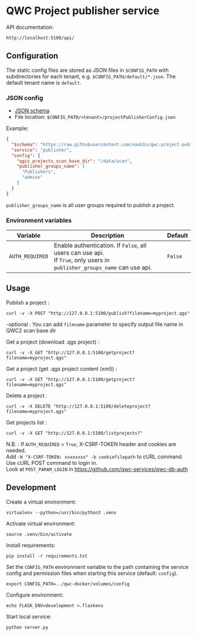 QWC Project publisher service
=================

API documentation:

    http://localhost:5100/api/


Configuration
-------------

The static config files are stored as JSON files in `$CONFIG_PATH` with subdirectories for each tenant,
e.g. `$CONFIG_PATH/default/*.json`. The default tenant name is `default`.

### JSON config

* [JSON schema](schemas/qwc-print-service.json)
* File location: `$CONFIG_PATH/<tenant>/projectPublisherConfig.json`

Example:
```json
{
  "$schema": "https://raw.githubusercontent.com/naub1n/qwc-project-publisher-service/master/schemas/qwc-project-publisher-service.json",
  "service": "publisher",
  "config": {
    "qgis_projects_scan_base_dir": "/data/scan", 
    "publisher_groups_name": [ 
      "Publishers",
      "admins"
    ]
  }
}
```

`publisher_groups_name` is all user groups required to publish a project.

### Environment variables

| Variable                   | Description                                   |  Default        |
|----------------------------|-----------------------------------------------|-----------------|
| `AUTH_REQUIRED`            | Enable authentication. If `False`, all users can use api.</br>If `True`, only users in `publisher_groups_name` can use api.| `False`         |



Usage
-----

Publish a project :

`curl -v -X POST "http://127.0.0.1:5100/publish?filename=myproject.qgs"`

-optional : You can add `filename` parameter to specify output file name in QWC2 scan base dir

Get a project (download .qgs project) :

`curl -v -X GET "http://127.0.0.1:5100/getproject?filename=myproject.qgs"`

Get a project (get .qgs project content (xml)) :

`curl -v -X GET "http://127.0.0.1:5100/getproject?filename=myproject.qgs"`

Delete a project :

`curl -v -X DELETE "http://127.0.0.1:5100/deleteproject?filename=myproject.qgs"`

Get projects list :

`curl -v -X GET "http://127.0.0.1:5100/listprojects?"`

N.B. : If `AUTH_REQUIRED` = `True`, X-CSRF-TOKEN header and cookies are needed.</br>
Add `-H "X-CSRF-TOKEN: xxxxxxxx" -b cookiefilepath` to cURL command.<br>
Use cURL POST command to login in.<br>
Look at `POST_PARAM_LOGIN` in https://github.com/qwc-services/qwc-db-auth

Development
-----------

Create a virtual environment:

    virtualenv --python=/usr/bin/python3 .venv

Activate virtual environment:

    source .venv/bin/activate

Install requirements:

    pip install -r requirements.txt

Set the `CONFIG_PATH` environment variable to the path containing the service config and permission files when starting this service (default: `config`).

    export CONFIG_PATH=../qwc-docker/volumes/config

Configure environment:

    echo FLASK_ENV=development >.flaskenv

Start local service:

    python server.py 
